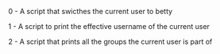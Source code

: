 0 - A script that swicthes the current user to betty

1 - A script to print the effective username of the current user

2 - A script that prints all the groups the current user is part of

